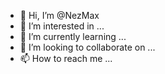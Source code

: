 - 👋 Hi, I’m @NezMax
- 👀 I’m interested in ...
- 🌱 I’m currently learning ...
- 💞️ I’m looking to collaborate on ...
- 📫 How to reach me ...

<!---
NezMax/NezMax is a ✨ special ✨ repository because its `README.md` (this file) appears on your GitHub profile.
You can click the Preview link to take a look at your changes.
--->
